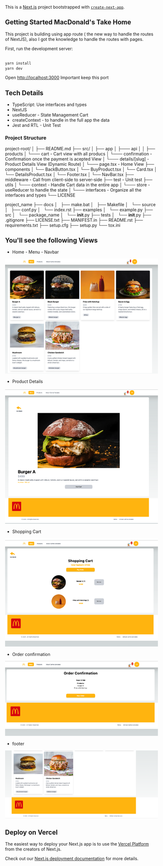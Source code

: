 This is a [Next.js](https://nextjs.org/) project bootstrapped with [`create-next-app`](https://github.com/vercel/next.js/tree/canary/packages/create-next-app).

## Getting Started MacDonald's Take Home

This project is building using app route ( the new way to handle the routes of NextJS), also I got the knowledge to handle the routes with pages.

First, run the development server:
```bash

yarn install
yarn dev

```

Open [http://localhost:3000](http://localhost:3000) Important keep this port 

## Tech Details
- TypeScript: Use interfaces and types
- NextJS
- useReducer - State Management Cart
- createContext - to handle in the full app the data
- Jest and RTL - Unit Test


### Project Structure

project-root/
│
├── README.md
├── src/
│ ├── app
│ ├─── api
│ │ ├── products
│ └─── cart - Cart view with all producs
│ └─── confirmation - Confirmation once the payment is acepted View
│ └─── details/[slug]  - Product Details View (Dynamic Route)
│ └─── page.tsx  - Home View
├── components
│ └── BackButton.tsx
│ └── BuyProduct.tsx 
│ └── Card.tsx
│ └── DetailsProduct.tsx
│ └── Footer.tsx
│ └── NavBar.tsx
├── middleware  - Call from client-side to server-side
├── test - Unit test
├── utils
│ └─── context - Handle Cart data in the entire app
│ └─── store  - useReducer to handle the state
│ └─── interfaces  - Organize all the interfaces and types
└── LICENSE

project_name
├── docs
│   ├── make.bat
│   ├── Makefile
│   └── source
│       ├── conf.py
│       └── index.rst
├── examples
│   └── example.py
├── src
│   └── package_name
│       └── __init__.py
├── tests
│   └── __init__.py
├── .gitignore
├── LICENSE.txt
├── MANIFEST.in
├── README.rst
├── requirements.txt
├── setup.cfg
├── setup.py
└── tox.ini

## You'll see the following Views

- Home - Menu - Navbar

![Alt text](https://github.com/ecarinagr5/project_mac_orders/blob/main/images/home.png)

-  Product Details 

![Alt text](https://github.com/ecarinagr5/project_mac_orders/blob/main/images/details.png)

-  Shopping Cart

![Alt text](https://github.com/ecarinagr5/project_mac_orders/blob/main/images/shopingcart.png)

- Order confirmation

![Alt text](https://github.com/ecarinagr5/project_mac_orders/blob/main/images/orderconfirmation.png)
- footer

![Alt text](https://github.com/ecarinagr5/project_mac_orders/blob/main/images/footer.png)

## Deploy on Vercel

The easiest way to deploy your Next.js app is to use the [Vercel Platform](https://vercel.com/new?utm_medium=default-template&filter=next.js&utm_source=create-next-app&utm_campaign=create-next-app-readme) from the creators of Next.js.

Check out our [Next.js deployment documentation](https://nextjs.org/docs/deployment) for more details.
